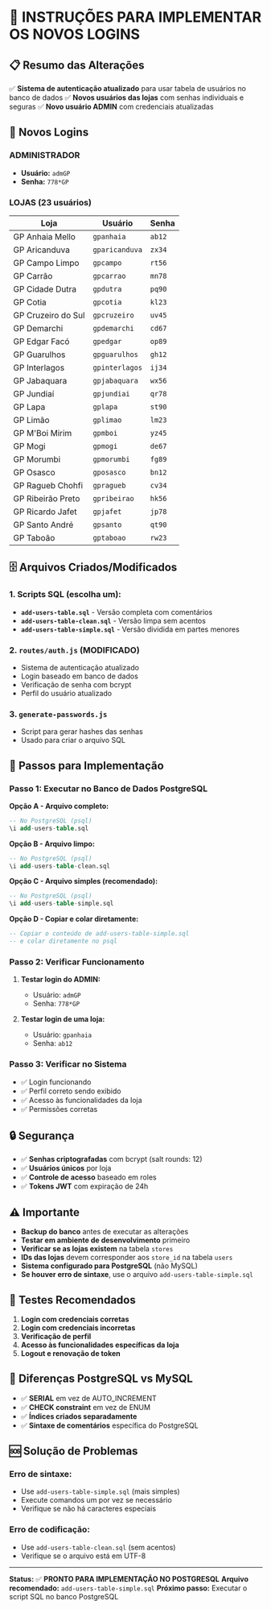 # 🚀 INSTRUÇÕES PARA IMPLEMENTAR OS NOVOS LOGINS

## 📋 **Resumo das Alterações**

✅ **Sistema de autenticação atualizado** para usar tabela de usuários no banco de dados
✅ **Novos usuários das lojas** com senhas individuais e seguras
✅ **Novo usuário ADMIN** com credenciais atualizadas

## 🔐 **Novos Logins**

### **ADMINISTRADOR**
- **Usuário:** `admGP`
- **Senha:** `778*GP`

### **LOJAS (23 usuários)**

| Loja | Usuário | Senha |
|------|---------|-------|
| GP Anhaia Mello | `gpanhaia` | `ab12` |
| GP Aricanduva | `gparicanduva` | `zx34` |
| GP Campo Limpo | `gpcampo` | `rt56` |
| GP Carrão | `gpcarrao` | `mn78` |
| GP Cidade Dutra | `gpdutra` | `pq90` |
| GP Cotia | `gpcotia` | `kl23` |
| GP Cruzeiro do Sul | `gpcruzeiro` | `uv45` |
| GP Demarchi | `gpdemarchi` | `cd67` |
| GP Edgar Facó | `gpedgar` | `op89` |
| GP Guarulhos | `gpguarulhos` | `gh12` |
| GP Interlagos | `gpinterlagos` | `ij34` |
| GP Jabaquara | `gpjabaquara` | `wx56` |
| GP Jundiaí | `gpjundiai` | `qr78` |
| GP Lapa | `gplapa` | `st90` |
| GP Limão | `gplimao` | `lm23` |
| GP M'Boi Mirim | `gpmboi` | `yz45` |
| GP Mogi | `gpmogi` | `de67` |
| GP Morumbi | `gpmorumbi` | `fg89` |
| GP Osasco | `gposasco` | `bn12` |
| GP Ragueb Chohfi | `gpragueb` | `cv34` |
| GP Ribeirão Preto | `gpribeirao` | `hk56` |
| GP Ricardo Jafet | `gpjafet` | `jp78` |
| GP Santo André | `gpsanto` | `qt90` |
| GP Taboão | `gptaboao` | `rw23` |

## 🗄️ **Arquivos Criados/Modificados**

### **1. Scripts SQL (escolha um):**
- **`add-users-table.sql`** - Versão completa com comentários
- **`add-users-table-clean.sql`** - Versão limpa sem acentos
- **`add-users-table-simple.sql`** - Versão dividida em partes menores

### **2. `routes/auth.js`** (MODIFICADO)
- Sistema de autenticação atualizado
- Login baseado em banco de dados
- Verificação de senha com bcrypt
- Perfil do usuário atualizado

### **3. `generate-passwords.js`**
- Script para gerar hashes das senhas
- Usado para criar o arquivo SQL

## 🚀 **Passos para Implementação**

### **Passo 1: Executar no Banco de Dados PostgreSQL**

**Opção A - Arquivo completo:**
```sql
-- No PostgreSQL (psql)
\i add-users-table.sql
```

**Opção B - Arquivo limpo:**
```sql
-- No PostgreSQL (psql)
\i add-users-table-clean.sql
```

**Opção C - Arquivo simples (recomendado):**
```sql
-- No PostgreSQL (psql)
\i add-users-table-simple.sql
```

**Opção D - Copiar e colar diretamente:**
```sql
-- Copiar o conteúdo de add-users-table-simple.sql
-- e colar diretamente no psql
```

### **Passo 2: Verificar Funcionamento**
1. **Testar login do ADMIN:**
   - Usuário: `admGP`
   - Senha: `778*GP`

2. **Testar login de uma loja:**
   - Usuário: `gpanhaia`
   - Senha: `ab12`

### **Passo 3: Verificar no Sistema**
- ✅ Login funcionando
- ✅ Perfil correto sendo exibido
- ✅ Acesso às funcionalidades da loja
- ✅ Permissões corretas

## 🔒 **Segurança**

- ✅ **Senhas criptografadas** com bcrypt (salt rounds: 12)
- ✅ **Usuários únicos** por loja
- ✅ **Controle de acesso** baseado em roles
- ✅ **Tokens JWT** com expiração de 24h

## ⚠️ **Importante**

- **Backup do banco** antes de executar as alterações
- **Testar em ambiente de desenvolvimento** primeiro
- **Verificar se as lojas existem** na tabela `stores`
- **IDs das lojas** devem corresponder aos `store_id` na tabela `users`
- **Sistema configurado para PostgreSQL** (não MySQL)
- **Se houver erro de sintaxe**, use o arquivo `add-users-table-simple.sql`

## 🧪 **Testes Recomendados**

1. **Login com credenciais corretas**
2. **Login com credenciais incorretas**
3. **Verificação de perfil**
4. **Acesso às funcionalidades específicas da loja**
5. **Logout e renovação de token**

## 🐘 **Diferenças PostgreSQL vs MySQL**

- ✅ **SERIAL** em vez de AUTO_INCREMENT
- ✅ **CHECK constraint** em vez de ENUM
- ✅ **Índices criados separadamente**
- ✅ **Sintaxe de comentários** específica do PostgreSQL

## 🆘 **Solução de Problemas**

### **Erro de sintaxe:**
- Use `add-users-table-simple.sql` (mais simples)
- Execute comandos um por vez se necessário
- Verifique se não há caracteres especiais

### **Erro de codificação:**
- Use `add-users-table-clean.sql` (sem acentos)
- Verifique se o arquivo está em UTF-8

---

**Status:** ✅ **PRONTO PARA IMPLEMENTAÇÃO NO POSTGRESQL**
**Arquivo recomendado:** `add-users-table-simple.sql`
**Próximo passo:** Executar o script SQL no banco PostgreSQL
